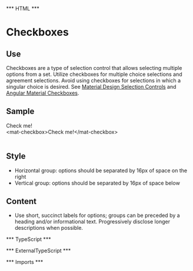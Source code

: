 *** HTML ***
# Checkboxes

## Use
Checkboxes are a type of selection control that allows selecting multiple options from a set. Utilize checkboxes
    for multiple choice selections and agreement selections. Avoid using checkboxes for selections in which a singular
    choice is desired.
See [Material Design Selection Controls](https://material.io/guidelines/components/selection-controls.html#selection-controls-checkbox) and [Angular Material Checkboxes](https://material.angular.io/components/checkbox/overview).

## Sample
<mat-tab-group>
    <mat-tab label="Component Sample">
        <div class="tab-height"> <mat-checkbox>Check me!</mat-checkbox> </div>
    </mat-tab>
    <mat-tab label="HTML"><div class="tab-height">
        <table style="width:100%">
            &lt;mat-checkbox&gt;Check me!&lt;/mat-checkbox&gt;
        </table>
    </div></mat-tab>
</mat-tab-group>

## Style

* Horizontal group: options should be separated by 16px of space on the right
* Vertical group: options should be separated by 16px of space below


## Content
* Use short, succinct labels for options; groups can be preceded by a heading and/or informational text. Progressively disclose longer descriptions when possible.

*** TypeScript *** 

*** ExternalTypeScript ***

*** Imports ***
